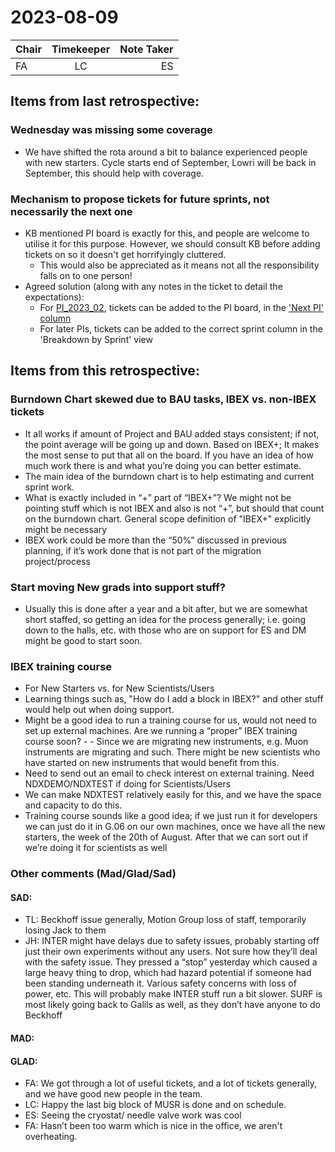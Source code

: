 # 2023-08-09

| Chair      | Timekeeper | Note Taker |
| :--------   | :---------: | ----------: |
| FA | LC | ES |

## Items from last retrospective:

### Wednesday was missing some coverage
- We have shifted the rota around a bit to balance experienced people with new starters. Cycle starts end of September, Lowri will be back in September, this should help with coverage.

### Mechanism to propose tickets for future sprints, not necessarily the next one
 - KB mentioned PI board is exactly for this, and people are welcome to utilise it for this purpose. However, we should consult KB before adding tickets on so it doesn't get horrifyingly cluttered.
   - This would also be appreciated as it means not all the responsibility falls on to one person!
 - Agreed solution (along with any notes in the ticket to detail the expectations):
   - For [PI_2023_02](https://github.com/orgs/ISISComputingGroup/projects/4), tickets can be added to the PI board, in the ['Next PI' column](https://github.com/orgs/ISISComputingGroup/projects/4/views/5)
   - For later PIs, tickets can be added to the correct sprint column in the 'Breakdown by Sprint' view

## Items from this retrospective:


### Burndown Chart skewed due to BAU tasks, IBEX vs. non-IBEX tickets
- It all works if amount of Project and BAU added stays consistent; if not, the point average will be going up and down. 
Based on IBEX+; It makes the most sense to put that all on the board. If you have an idea of how much work there is and what you’re doing you can better estimate. 
- The main idea of the burndown chart is to help estimating and current sprint work. 
- What is exactly included in “+” part of “IBEX+”? We might not be pointing stuff which is not IBEX and also is not “+”, but should that count on the burndown chart. General scope definition of "IBEX+" explicitly might be necessary
- IBEX work could be more than the “50%” discussed in previous planning, if it’s work done that is not part of the migration project/process

### Start moving New grads into support stuff? 
- Usually this is done after a year and a bit after, but we are somewhat short staffed, so getting an idea for the process generally; i.e. going down to the halls, etc. with those who are on support for ES and DM might be good to start soon.

### IBEX training course
- For New Starters vs. for New Scientists/Users
- Learning things such as, "How do I add a block in IBEX?" and other stuff would help out when doing support. 
- Might be a good idea to run a training course for us, would not need to set up external machines. Are we running a “proper” IBEX training course soon? - - Since we are migrating new instruments, e.g. Muon instruments are migrating and such. There might be new scientists who have started on new instruments that would benefit from this. 
- Need to send out an email to check interest on external training. Need NDXDEMO/NDXTEST if doing for Scientists/Users 
- We can make NDXTEST relatively easily for this, and we have the space and capacity to do this. 
- Training course sounds like a good idea; if we just run it for developers we can just do it in G.06 on our own machines, once we have all the new starters, the week of the 20th of August. After that we can sort out if we’re doing it for scientists as well


### Other comments (Mad/Glad/Sad)
#### SAD:
- TL: Beckhoff issue generally, Motion Group loss of staff, temporarily losing Jack to them
- JH: INTER might have delays due to safety issues, probably starting off just their own experiments without any users. Not sure how they’ll deal with the safety issue. They pressed a “stop” yesterday which caused a large heavy thing to drop, which had hazard potential if someone had been standing underneath it. Various safety concerns with loss of power, etc. This will probably make INTER stuff run a bit slower. 
SURF is most likely going back to Galils as well, as they don’t have anyone to do Beckhoff 

#### MAD: 

#### GLAD:
- FA: We got through a lot of useful tickets, and a lot of tickets generally, and we have good new people in the team.
- LC: Happy the last big block of MUSR is done and on schedule.
- ES: Seeing the cryostat/ needle valve work was cool
- FA: Hasn’t been too warm which is nice in the office, we aren't overheating.

